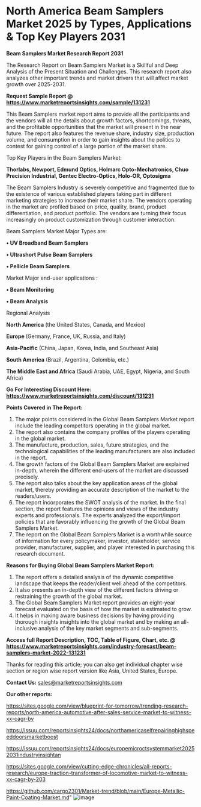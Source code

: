 # North America Beam Samplers Market 2025 by Types, Applications & Top Key Players 2031

<strong>Beam Samplers Market Research Report 2031</strong>

The Research Report on Beam Samplers Market is a Skillful and Deep Analysis of the Present Situation and Challenges. This research report also analyzes other important trends and market drivers that will affect market growth over 2025-2031.

<strong>Request Sample Report @ <a href=https://www.marketreportsinsights.com/sample/131231>https://www.marketreportsinsights.com/sample/131231</a></strong>

This Beam Samplers market report aims to provide all the participants and the vendors will all the details about growth factors, shortcomings, threats, and the profitable opportunities that the market will present in the near future. The report also features the revenue share, industry size, production volume, and consumption in order to gain insights about the politics to contest for gaining control of a large portion of the market share.

Top Key Players in the Beam Samplers Market:

<strong>Thorlabs, Newport, Edmund Optics, Holmarc Opto-Mechatronics, Chuo Precision Industrial, Gentec Electro-Optics, Holo-OR, Optosigma</strong>

The Beam Samplers Industry is severely competitive and fragmented due to the existence of various established players taking part in different marketing strategies to increase their market share. The vendors operating in the market are profiled based on price, quality, brand, product differentiation, and product portfolio. The vendors are turning their focus increasingly on product customization through customer interaction.

Beam Samplers Market Major Types are:

<strong>• UV Broadband Beam Samplers

• Ultrashort Pulse Beam Samplers

• Pellicle Beam Samplers</strong>

Market Major end-user applications :

<strong>• Beam Monitoring

• Beam Analysis</strong>

Regional Analysis

</u><strong><b>North America</b></strong> (the United States, Canada, and Mexico)

<strong><b>Europe </b></strong>(Germany, France, UK, Russia, and Italy)

<strong><b>Asia-Pacific</b></strong> (China, Japan, Korea, India, and Southeast Asia)

<strong><b>South America</b></strong> (Brazil, Argentina, Colombia, etc.)

<strong><b>The Middle East and Africa</b></strong> (Saudi Arabia, UAE, Egypt, Nigeria, and South Africa)

<strong>Go For Interesting Discount Here: <a href=https://www.marketreportsinsights.com/discount/131231>https://www.marketreportsinsights.com/discount/131231</a></strong>

<strong>Points Covered in The Report:</strong>
<ol>
  <li>The major points considered in the Global Beam Samplers Market report include the leading competitors operating in the global market.</li>
  <li>The report also contains the company profiles of the players operating in the global market.</li>
  <li>The manufacture, production, sales, future strategies, and the technological capabilities of the leading manufacturers are also included in the report.</li>
  <li>The growth factors of the Global Beam Samplers Market are explained in-depth, wherein the different end-users of the market are discussed precisely.</li>
  <li>The report also talks about the key application areas of the global market, thereby providing an accurate description of the market to the readers/users.</li>
  <li>The report incorporates the SWOT analysis of the market. In the final section, the report features the opinions and views of the industry experts and professionals. The experts analyzed the export/import policies that are favorably influencing the growth of the Global Beam Samplers Market.</li>
  <li>The report on the Global Beam Samplers Market is a worthwhile source of information for every policymaker, investor, stakeholder, service provider, manufacturer, supplier, and player interested in purchasing this research document.</li>
</ol>
<strong>Reasons for Buying Global Beam Samplers Market Report:</strong>

<ol>
  <li>The report offers a detailed analysis of the dynamic competitive landscape that keeps the reader/client well ahead of the competitors.</li>
  <li>It also presents an in-depth view of the different factors driving or restraining the growth of the global market.</li>
  <li>The Global Beam Samplers Market report provides an eight-year forecast evaluated on the basis of how the market is estimated to grow.</li>
  <li>It helps in making aware business decisions by having providing thorough insights insights into the global market and by making an all-inclusive analysis of the key market segments and sub-segments.</li>
</ol>
<strong>Access full Report Description, TOC, Table of Figure, Chart, etc. @ <a href=https://www.marketreportsinsights.com/industry-forecast/beam-samplers-market-2022-131231>https://www.marketreportsinsights.com/industry-forecast/beam-samplers-market-2022-131231</a></strong>


Thanks for reading this article; you can also get individual chapter wise section or region wise report version like Asia, United States, Europe.

<strong>Contact Us:</strong>
sales@marketreportsinsights.com

<strong>Our other reports:</strong>

<a href=https://sites.google.com/view/blueprint-for-tomorrow/trending-research-reports/north-america-automotive-after-sales-service-market-to-witness-xx-cagr-by>https://sites.google.com/view/blueprint-for-tomorrow/trending-research-reports/north-america-automotive-after-sales-service-market-to-witness-xx-cagr-by</a>

<a href=https://issuu.com/reportsinsights24/docs/northamericaselfrepairinghighspeeddoorsmarketboost>https://issuu.com/reportsinsights24/docs/northamericaselfrepairinghighspeeddoorsmarketboost</a>

<a href=https://issuu.com/reportsinsights24/docs/europemicroctsystemmarket20252031industryinsightan>https://issuu.com/reportsinsights24/docs/europemicroctsystemmarket20252031industryinsightan</a>

<a href=https://sites.google.com/view/cutting-edge-chronicles/all-reports-research/europe-traction-transformer-of-locomotive-market-to-witness-xx-cagr-by-203>https://sites.google.com/view/cutting-edge-chronicles/all-reports-research/europe-traction-transformer-of-locomotive-market-to-witness-xx-cagr-by-203</a>

<a href=https://github.com/cargo2301/Market-trend/blob/main/Europe-Metallic-Paint-Coating-Market.md>https://github.com/cargo2301/Market-trend/blob/main/Europe-Metallic-Paint-Coating-Market.md</a>"
![image](https://github.com/user-attachments/assets/4722135b-e6eb-4043-99de-9216e96cf620)
